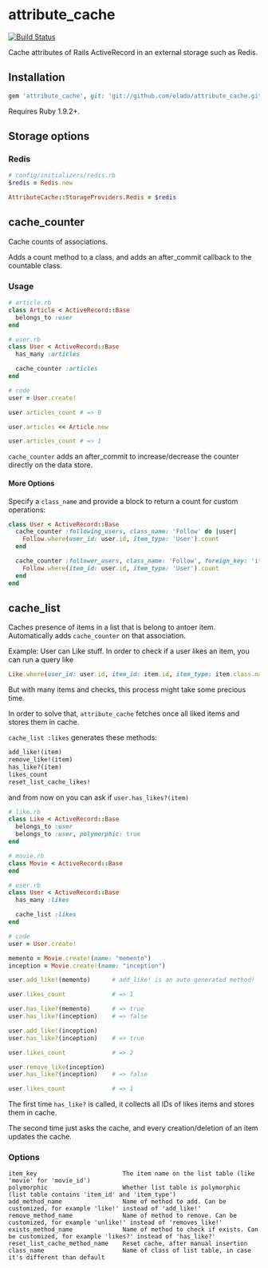 # attribute_cache

[![Build Status](https://secure.travis-ci.org/elado/attribute_cache.png)](http://travis-ci.org/elado/attribute_cache)

Cache attributes of Rails ActiveRecord in an external storage such as Redis.

## Installation

```ruby
gem 'attribute_cache', git: 'git://github.com/elado/attribute_cache.git'
```

Requires Ruby 1.9.2+.

## Storage options

### Redis

```ruby
# config/initializers/redis.rb
$redis = Redis.new

AttributeCache::StorageProviders.Redis = $redis
```

## cache_counter

Cache counts of associations.

Adds a count method to a class, and adds an after_commit callback to the countable class.

### Usage

```ruby
# article.rb
class Article < ActiveRecord::Base
  belongs_to :user
end

# user.rb
class User < ActiveRecord::Base
  has_many :articles

  cache_counter :articles
end

# code
user = User.create!

user.articles_count # => 0

user.articles << Article.new

user.articles_count # => 1
```

`cache_counter` adds an after_commit to increase/decrease the counter directly on the data store.


#### More Options

Specify a `class_name` and provide a block to return a count for custom operations:

```ruby
class User < ActiveRecord::Base
  cache_counter :following_users, class_name: 'Follow' do |user|
    Follow.where(user_id: user.id, item_type: 'User').count
  end

  cache_counter :follower_users, class_name: 'Follow', foreign_key: 'item_id' do |user|
    Follow.where(item_id: user.id, item_type: 'User').count
  end
end
```

## cache_list

Caches presence of items in a list that is belong to antoer item. Automatically adds `cache_counter` on that association.

Example: User can Like stuff. In order to check if a user likes an item, you can run a query like

```ruby
Like.where(user_id: user.id, item_id: item.id, item_type: item.class.name).exists?
```

But with many items and checks, this process might take some precious time.

In order to solve that, `attribute_cache` fetches once all liked items and stores them in cache.

`cache_list :likes` generates these methods:

```ruby
add_like!(item)
remove_like!(item)
has_like?(item)              
likes_count              
reset_list_cache_likes!
```

 and from now on you can ask if `user.has_likes?(item)`

```ruby
# like.rb
class Like < ActiveRecord::Base
  belongs_to :user
  belongs_to :user, polymorphic: true
end

# movie.rb
class Movie < ActiveRecord::Base
end

# user.rb
class User < ActiveRecord::Base
  has_many :likes

  cache_list :likes
end

# code
user = User.create!

memento = Movie.create!(name: "memento")
inception = Movie.create!(name: "inception")

user.add_like!(memento)      # add_like! is an auto generated method!

user.likes_count             # => 1

user.has_like?(memento)      # => true
user.has_like?(inception)    # => false

user.add_like!(inception)
user.has_like?(inception)    # => true

user.likes_count             # => 2

user.remove_like(inception)
user.has_like?(inception)    # => false

user.likes_count             # => 1
```

The first time `has_like?` is called, it collects all IDs of likes items and stores them in cache.

The second time just asks the cache, and every creation/deletion of an item updates the cache.


### Options


```
item_key						The item name on the list table (like 'movie' for 'movie_id')
polymorphic						Whether list table is polymorphic (list table contains 'item_id' and 'item_type')
add_method_name					Name of method to add. Can be customized, for example 'like!' instead of 'add_like!'
remove_method_name				Name of method to remove. Can be customized, for example 'unlike!' instead of 'removes_like!'
exists_method_name				Name of method to check if exists. Can be customized, for example 'likes?' instead of 'has_like?'
reset_list_cache_method_name	Reset cache, after manual insertion
class_name						Name of class of list table, in case it's different than default
```
